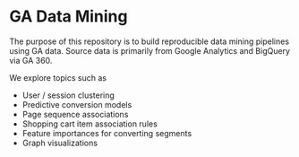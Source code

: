 # GA Data Mining

The purpose of this repository is to build reproducible data mining pipelines using GA data.   Source data is primarily from Google Analytics and BigQuery via GA 360.

We explore topics such as
- User / session clustering
- Predictive conversion models
- Page sequence associations
- Shopping cart item association rules
- Feature importances for converting segments
- Graph visualizations

